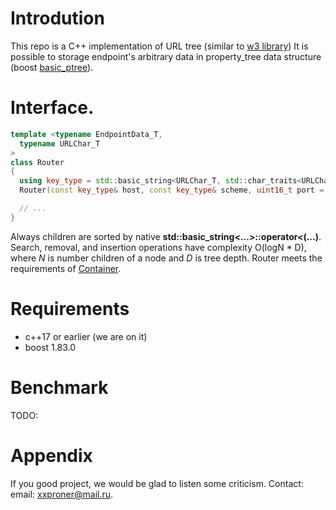 # Introdution
This repo is a C++ implementation of URL tree (similar to [w3 library](https://www.w3.org/Library/src/HTUTree.html))
It is possible to storage endpoint's arbitrary data in property_tree data structure (boost [basic_ptree](https://www.boost.org/doc/libs/1_86_0/doc/html/doxygen/classboost_1_1property__tree_1_1basic__ptree.html)). 
# Interface.
```cpp
template <typename EndpointData_T,
  typename URLChar_T
>
class Router
{
  using key_type = std::basic_string<URLChar_T, std::char_traits<URLChar_T>>;
  Router(const key_type& host, const key_type& scheme, uint16_t port = 80);

  // ...
}
```
Always children are sorted by native __std::basic_string<...>::operator<(...)__. Search, removal, and insertion operations have complexity O(logN * D), 
where _N_ is number children of a node and _D_ is tree depth. 
Router meets the requirements of [Container](https://en.cppreference.com/w/cpp/named_req/Container). 

# Requirements
  - c++17 or earlier (we are on it)
  - boost 1.83.0
# Benchmark
TODO:
# Appendix
If you good project, we would be glad to listen some criticism.
Contact:
  email:  xxproner@mail.ru.
